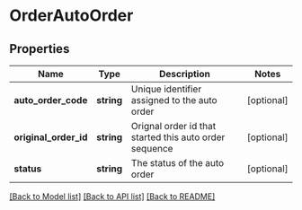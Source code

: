 # OrderAutoOrder

## Properties
Name | Type | Description | Notes
------------ | ------------- | ------------- | -------------
**auto_order_code** | **string** | Unique identifier assigned to the auto order | [optional] 
**original_order_id** | **string** | Orignal order id that started this auto order sequence | [optional] 
**status** | **string** | The status of the auto order | [optional] 

[[Back to Model list]](../README.md#documentation-for-models) [[Back to API list]](../README.md#documentation-for-api-endpoints) [[Back to README]](../README.md)



